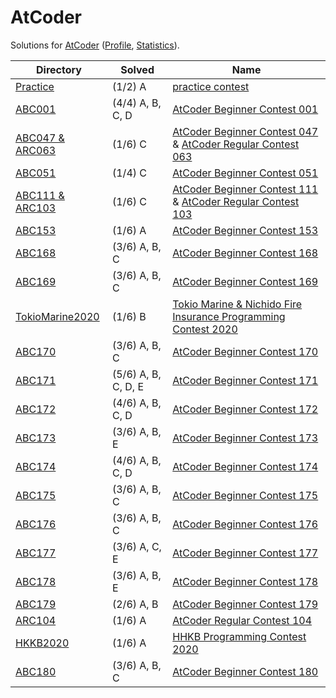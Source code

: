 <!-- SPDX-License-Identifier: X11 -->
# AtCoder

Solutions for [AtCoder](https://atcoder.jp/) ([Profile](https://atcoder.jp/users/jthvai), [Statistics](https://kenkoooo.com/atcoder#/user/jthvai)).

| Directory                             | Solved              | Name
| ---                                   | ---                 | ---
| [Practice](./Practice/)               | (1/2) A             | [practice contest](https://atcoder.jp/contests/practice)
| [ABC001](./ABC001/)                   | (4/4) A, B, C, D    | [AtCoder Beginner Contest 001](https://atcoder.jp/contests/abc001)
| [ABC047 & ARC063](./ABC047_&_ARC063/) | (1/6) C             | [AtCoder Beginner Contest 047](https://atcoder.jp/contests/abc047) & [AtCoder Regular Contest 063](https://atcoder.jp/contests/arc063)
| [ABC051](./ABC051/)                   | (1/4) C             | [AtCoder Beginner Contest 051](https://atcoder.jp/contests/abc051)
| [ABC111 & ARC103](./ABC111_&_ARC103/) | (1/6) C             | [AtCoder Beginner Contest 111](https://atcoder.jp/contests/abc111) & [AtCoder Regular Contest 103](https://atcoder.jp/contests/arc103)
| [ABC153](./ABC153/)                   | (1/6) A             | [AtCoder Beginner Contest 153](https://atcoder.jp/contests/abc153)
| [ABC168](./ABC168/)                   | (3/6) A, B, C       | [AtCoder Beginner Contest 168](https://atcoder.jp/contests/abc168)
| [ABC169](./ABC169/)                   | (3/6) A, B, C       | [AtCoder Beginner Contest 169](https://atcoder.jp/contests/abc169)
| [TokioMarine2020](./TokioMarine2020/) | (1/6) B             | [Tokio Marine & Nichido Fire Insurance Programming Contest 2020](https://atcoder.jp/contests/tokiomarine2020)
| [ABC170](./ABC170/)                   | (3/6) A, B, C       | [AtCoder Beginner Contest 170](https://atcoder.jp/contests/abc170)
| [ABC171](./ABC171/)                   | (5/6) A, B, C, D, E | [AtCoder Beginner Contest 171](https://atcoder.jp/contests/abc171)
| [ABC172](./ABC172/)                   | (4/6) A, B, C, D    | [AtCoder Beginner Contest 172](https://atcoder.jp/contests/abc172)
| [ABC173](./ABC173/)                   | (3/6) A, B, E       | [AtCoder Beginner Contest 173](https://atcoder.jp/contests/abc173)
| [ABC174](./ABC174/)                   | (4/6) A, B, C, D    | [AtCoder Beginner Contest 174](https://atcoder.jp/contests/abc174)
| [ABC175](./ABC175/)                   | (3/6) A, B, C       | [AtCoder Beginner Contest 175](https://atcoder.jp/contests/abc175)
| [ABC176](./ABC176/)                   | (3/6) A, B, C       | [AtCoder Beginner Contest 176](https://atcoder.jp/contests/abc176)
| [ABC177](./ABC177/)                   | (3/6) A, C, E       | [AtCoder Beginner Contest 177](https://atcoder.jp/contests/abc177)
| [ABC178](./ABC178/)                   | (3/6) A, B, E       | [AtCoder Beginner Contest 178](https://atcoder.jp/contests/abc178)
| [ABC179](./ABC179/)                   | (2/6) A, B          | [AtCoder Beginner Contest 179](https://atcoder.jp/contests/abc179)
| [ARC104](./ARC104/)                   | (1/6) A             | [AtCoder Regular Contest 104](https://atcoder.jp/contests/arc104)
| [HKKB2020](./HKKB2020/)               | (1/6) A             | [HHKB Programming Contest 2020](https://atcoder.jp/contests/hhkb2020)
| [ABC180](./ABC180/)                   | (3/6) A, B, C       | [AtCoder Beginner Contest 180](https://atcoder.jp/contests/abc180)
